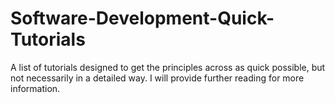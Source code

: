 # Software-Development-Quick-Tutorials
A list of tutorials designed to get the principles across as quick possible, but not necessarily in a detailed way. I will provide further reading for more information.
